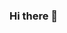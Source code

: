 ### Hi there 👋

<!--
**elisee10/elisee10** is a ✨ _special_ ✨ repository because its `README.md` (this file) appears on your GitHub profile.
[![Header](https://raw.githubusercontent.com/MartinHeinz/<OWNER>/<OWNER>/readme_header.png "Header")](https://some-url.dev/)


Here are some ideas to get you started:

- 🔭 I’m currently working on ...
- 🌱 I’m currently learning ...
- 👯 I’m looking to collaborate on ...
- 🤔 I’m looking for help with ...
- 💬 Ask me about ...
- 📫 How to reach me: ...
- 😄 Pronouns: ...
- ⚡ Fun fact: ...
-->
